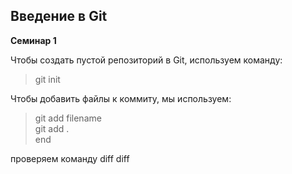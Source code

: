 ## Введение в Git

**Семинар 1**

Чтобы создать пустой репозиторий в Git, используем команду:
>git init

Чтобы добавить файлы к коммиту, мы используем:
> git add filename  
> git add .  
> end  

проверяем команду diff 
diff 